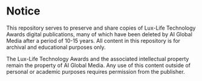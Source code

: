 # Notice

This repository serves to preserve and share copies of Lux-Life Technology Awards digital publications, many of which have been deleted by AI Global Media after a period of 10-15 years. All content in this repository is for archival and educational purposes only.

The Lux-Life Technology Awards and the associated intellectual property remain the property of AI Global Media. Any use of this content outside of personal or academic purposes requires permission from the publisher.